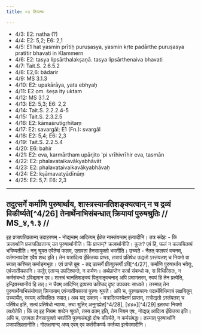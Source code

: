```yaml
---
title: ०३ टिप्पन्यः

---
```

- 4/3: E2: natha (?)
- 4/4: E2: 5,2; E6: 2,1
- 4/5: E1 hat yasmin prītiḥ puruṣasya, yasmin kṛte padārthe puruṣasya pratītir bhavati in Klammern
- 4/6: E2: tasya lipsārthalakṣaṇā. tasya lipsārthenaiva bhavati
- 4/7: Tait.S. 2.6.5.2
- 4/8: E2,6: bādarir
- 4/9: MS 3.1.3
- 4/10: E2: upakārāya, yata ebhyaḥ
- 4/11: E2 om. śeṣa ity uktam
- 4/12: MS 3.1.2
- 4/13: E2: 5,3; E6: 2,2
- 4/14: Tait.S. 2.2.2.4-5
- 4/15: Tait.S. 2.3.2.5
- 4/16: E2: kāmaśrutigṛhītaṃ
- 4/17: E2: savargāl; E1 (Fn.): svargāl
- 4/18: E2: 5,4; E6: 2,3
- 4/19: Tait.S. 2.2.5.4
- 4/20: E6: bahir
- 4/21: E2: eva, karmārtham upārjito 'pi vrīhivrīhir eva, tasmān
- 4/22: E2: phalavataikavākyabhāvāt
- 4/23: E2: phalavataivaikavākyabhāvaḥ
- 4/24: E2: kṣāmavatyādīnāṃ
- 4/25: E2: 5,7: E6: 2,3

____________________________________________


## तदुत्सर्गे कर्माणि पुरुषार्थाय, शास्त्रस्यानतिशङ्क्यत्वान् न च द्रव्यं विकीर्ष्यते[^4/26] तेनार्थेनाभिसंबन्धात् क्रियायां पुरुषश्रुतिः // MS_४,१.३ //

इह प्रजापतिव्रतान्य् उदाहरणम् - नोद्यन्तम् आदित्यम् ईक्षेत नास्तंयन्तम् इत्यादीनि। तत्र संदेहः - किं क्रत्वर्थानि प्रजापतिव्रतान्य् उत पुरुषार्थानीति। किं प्राप्तम्? क्रत्वर्थानीति। कुतः? एवं हि, फलं न कल्पयितव्यं भविष्यतीति। ननु श्रूयत एवैतेषां फलम्, एतावता हैनसायुक्तो भवतीति। उच्यते - नैतत् फलपरं वचनम्, वर्तमानापदेश एवैष शब्द इति। तेन यत्रादित्य ईक्षितव्यः प्राप्तः, तत्रायं प्रतिषेध उद्यतो ऽस्तंयतश् च नियमो वा स्यात् कश्चित् कर्माङ्गभूतः।
एवं प्राप्ते ब्रूमः - तद् उत्सर्गे प्रीत्युत्सर्गो ऽपि[^4/27], कर्माणि पुरुषार्थाय भवेयुः, एवंजातीयकानि। कर्तुर् एतान्य् उपदिश्यन्ते, न कर्मणः। अर्थप्राप्तेन कर्त्रा संबन्धो यः, स विधित्सितः, न कर्मसंबन्धो ऽविद्यमान एव। शास्त्रं चानतिशङ्क्यं पितृमातृवचनाद् अपि प्रमाणतरम्, स्वयं हि तेन प्रत्येति, इन्द्रियस्थानीयं हि तत्। न चैवम् आदिभिर् द्रव्यस्य कश्चिद् दृष्ट उपकारः साध्यते। तस्मात् तेन पुरुषार्थेनाभिसंयोगात् क्रियायाम् एवंजातीयकायां पुरुषः श्रूयते।
अपि च, पुरुषप्रयत्नः पदार्थविधिमात्रं लक्षयितुम् उच्चार्येत, स्वयम् अविवक्षितः स्यात्।
अथ यद् उक्तम् - यत्रादित्यस्येक्षणं प्राप्तम्, तत्रोद्यतो ऽस्तंयतश् च पर्तिषेध इति, सत्यं प्रतिषेधो न्याय्यः, तथा श्रुतिर् अनुगह्येत[^4/28], [४४०][^4/29] इतरथा नियमो लक्ष्येतेति। किं त्व् इह नियमः शब्देन श्रूयते, तस्य व्रतम् इति, तेन नियम एषः, नोद्यन्न् आदित्य ईक्षितव्य इति। अपि च, एतावता हैनसायुक्तो भवतीति पुरुषसंबद्धो दोषः कीर्त्यते, न कर्मसंबद्धः। तस्मात् पुरुषार्थानि प्रजापतिव्रतानीति। गोलक्षणान्य् अप्य् एवम् एव कर्तरीकर्ण्यः कर्तव्या इत्येवमादीनि।
